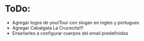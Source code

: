 # ToDo:

- Agregar logos de yourTour con slogan en ingles y portugues
- Agregar Cabalgata La Crucecita!!!
- Enseñarles a configurar cuerpos del email predefinidos